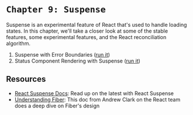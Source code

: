 # `Chapter 9: Suspense`

Suspense is an experimental feature of React that's used to handle loading states. In this chapter, we'll take a closer look at some of the stable features, some experimental features, and the React reconciliation algorithm.

1. Suspense with Error Boundaries ([run it](https://codesandbox.io/s/cool-glade-xg1cm?file=/src/Main.js))
2. Status Component Rendering with Suspense ([run it](https://codesandbox.io/s/stupefied-fast-ortev?file=/src/App.js))

## Resources

- [React Suspense Docs](https://reactjs.org/docs/concurrent-mode-suspense.html): Read up on the latest with React Suspense
- [Understanding Fiber](https://github.com/acdlite/react-fiber-architecture): This doc from Andrew Clark on the React team does a deep dive on Fiber's design
